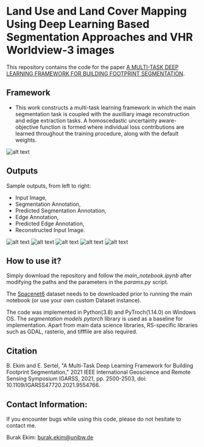 # Land Use and Land Cover Mapping Using Deep Learning Based Segmentation Approaches and VHR Worldview-3 images
This repository contains the code for the paper [A MULTI-TASK DEEP LEARNING FRAMEWORK FOR BUILDING FOOTPRINT SEGMENTATION](https://ieeexplore.ieee.org/document/9554766). 


Framework
---------------------
- This work constructs a multi-task learning framework in which the main segmentation task is coupled with the auxilliary image reconstruction and edge extraction tasks. A homoscedastic uncertainty aware-objective function is formed where individual loss contributions are learned throughout the training procedure, along with the default weights.   

![alt text](ims/motiv.png)


Outputs
---------------------
Sample outputs, from left to right: 
- Input Image,
- Segmentation Annotation,
- Predicted Segmentation Annotation,
- Edge Annotation,
- Predicted Edge Annotation,
- Reconstructed Input Image.

![alt text](ims/1.png)
![alt text](ims/2.png)
![alt text](ims/3.png)
![alt text](ims/4.png)
![alt text](ims/5.png)


How to use it?
---------------------

Simply download the repository and follow the *main_notebook.ipynb* after modifying the paths and the parameters in the *params.py* script.

The [Spacenet6](https://arxiv.org/abs/2004.06500) dataset needs to be downloaded prior to running the main notebook (or use your own custom Dataset instance).

The code was implemented in Python(3.8) and PyTroch(1.14.0) on Windows OS. The *segmentation models pytorch* library is used as a baseline for implementation. Apart from main data science libraries, RS-specific libraries such as GDAL, rasterio, and tifffile are also required.

Citation
---------------------

B. Ekim and E. Sertel, "A Multi-Task Deep Learning Framework for Building Footprint Segmentation," 2021 IEEE International Geoscience and Remote Sensing Symposium IGARSS, 2021, pp. 2500-2503, doi: 10.1109/IGARSS47720.2021.9554766.


Contact Information:
--------------------

If you encounter bugs while using this code, please do not hesitate to contact me.

Burak Ekim: burak.ekim@unibw.de <br>
